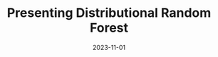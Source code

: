 ---
title: "Presenting Distributional Random Forest"
collection: talks
type: "Invited Talk"
permalink: /talks/2013-03-01-tutorial-1
venue: "Sorbonne University"
date: 2023-11-01
location: "Paris, France"
---